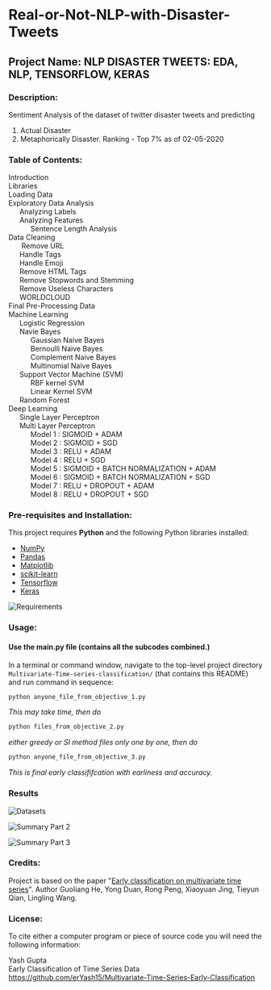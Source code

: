 # Real-or-Not-NLP-with-Disaster-Tweets

## Project Name: NLP DISASTER TWEETS: EDA, NLP, TENSORFLOW, KERAS

### Description: 

Sentiment Analysis of the dataset of twitter disaster tweets and predicting 
  1. Actual Disaster
  2. Metaphorically Disaster.
Ranking - Top 7% as of 02-05-2020

### Table of Contents:

Introduction<br>
Libraries<br>
Loading Data<br>
Exploratory Data Analysis<br>
 &nbsp; Analyzing Labels<br>
  &nbsp;Analyzing Features<br>
    &nbsp;&nbsp;Sentence Length Analysis<br>
Data Cleaning<br>
  &nbsp; Remove URL<br>
 &nbsp; Handle Tags<br>
 &nbsp; Handle Emoji<br>
&nbsp;  Remove HTML Tags<br>
&nbsp;  Remove Stopwords and Stemming<br>
&nbsp;  Remove Useless Characters<br>
&nbsp;  WORLDCLOUD<br>
Final Pre-Processing Data<br>
Machine Learning<br>
 &nbsp; Logistic Regression<br>
 &nbsp; Navie Bayes<br>
&nbsp;&nbsp;    Gaussian Naive Bayes<br>
 &nbsp;&nbsp;   Bernoulli Naive Bayes<br>
 &nbsp;&nbsp;   Complement Naive Bayes<br>
 &nbsp;&nbsp;   Multinomial Naive Bayes<br>
 &nbsp; Support Vector Machine (SVM)<br>
  &nbsp;&nbsp;  RBF kernel SVM<br>
 &nbsp;&nbsp;   Linear Kernel SVM<br>
 &nbsp; Random Forest<br>
Deep Learning<br>
&nbsp;  Single Layer Perceptron<br>
&nbsp;  Multi Layer Perceptron<br>
&nbsp;&nbsp;    Model 1 : SIGMOID + ADAM<br>
&nbsp;&nbsp;    Model 2 : SIGMOID + SGD<br>
&nbsp;&nbsp;    Model 3 : RELU + ADAM<br>
&nbsp;&nbsp;    Model 4 : RELU + SGD<br>
&nbsp;&nbsp;    Model 5 : SIGMOID + BATCH NORMALIZATION + ADAM<br>
&nbsp;&nbsp;    Model 6 : SIGMOID + BATCH NORMALIZATION + SGD<br>
&nbsp;&nbsp;    Model 7 : RELU + DROPOUT + ADAM<br>
&nbsp;&nbsp;    Model 8 : RELU + DROPOUT + SGD<br>


### Pre-requisites and Installation:
This project requires **Python** and the following Python libraries installed:

- [NumPy](http://www.numpy.org/)
- [Pandas](http://pandas.pydata.org/)
- [Matplotlib](http://matplotlib.org/)
- [scikit-learn](http://scikit-learn.org/stable/)
- [Tensorflow](https://www.tensorflow.org/)
- [Keras](https://keras.io/)

![Requirements](https://user-images.githubusercontent.com/34357926/105755591-87d8af00-5f71-11eb-9bc1-865615ff5759.png)

### Usage:

#### Use the main.py file (contains all the subcodes combined.)

In a terminal or command window, navigate to the top-level project directory `Multivariate-Time-series-classification/` (that contains this README) and run command in sequence:

```bash
python anyone_file_from_objective_1.py
```

_This may take time, then do_
```bash
python files_from_objective_2.py
```

_either greedy or SI method files only one by one, then do_
```bash
python anyone_file_from_objective_3.py
```

_This is final early classififcation with earliness and accuracy._

### Results

![Datasets](https://user-images.githubusercontent.com/34357926/102748576-6e4bb280-4388-11eb-8ff0-2376ef519a85.png)

![Summary Part 2](https://user-images.githubusercontent.com/34357926/102748577-6ee44900-4388-11eb-814f-fa8986ba208f.png)

![Summary Part 3](https://user-images.githubusercontent.com/34357926/102748573-6c81ef00-4388-11eb-900c-efb769a60829.png)


### Credits:

Project is based on the paper "[Early classification on multivariate time series](https://dl.acm.org/citation.cfm?id=2841855)". Author Guoliang He, Yong Duan, Rong Peng, Xiaoyuan Jing, Tieyun Qian, Lingling Wang.



### License:

To cite either a computer program or piece of source code you will need the following information:

Yash Gupta<br />Early Classification of Time Series Data<br />https://github.com/erYash15/Multivariate-Time-Series-Early-Classification
